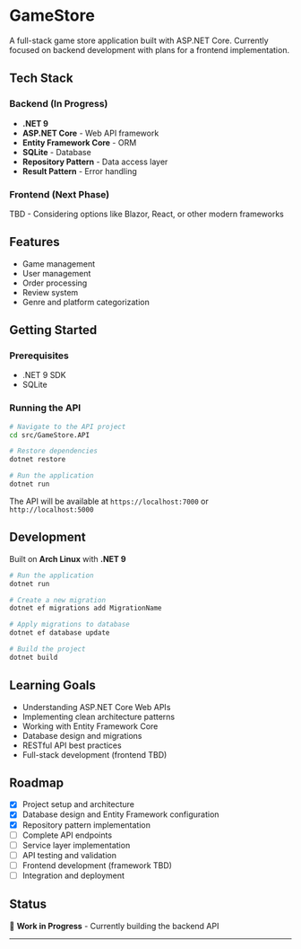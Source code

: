 # GameStore

A full-stack game store application built with ASP.NET Core. Currently focused on backend development with plans for a frontend implementation.

## Tech Stack

### Backend (In Progress)
- **.NET 9**
- **ASP.NET Core** - Web API framework
- **Entity Framework Core** - ORM
- **SQLite** - Database
- **Repository Pattern** - Data access layer
- **Result Pattern** - Error handling

### Frontend (Next Phase)
TBD - Considering options like Blazor, React, or other modern frameworks

## Features

- Game management
- User management
- Order processing
- Review system
- Genre and platform categorization

## Getting Started

### Prerequisites
- .NET 9 SDK
- SQLite

### Running the API

```bash
# Navigate to the API project
cd src/GameStore.API

# Restore dependencies
dotnet restore

# Run the application
dotnet run
```

The API will be available at `https://localhost:7000` or `http://localhost:5000`

## Development

Built on **Arch Linux** with **.NET 9**

```bash
# Run the application
dotnet run

# Create a new migration
dotnet ef migrations add MigrationName

# Apply migrations to database
dotnet ef database update

# Build the project
dotnet build
```

## Learning Goals

- Understanding ASP.NET Core Web APIs
- Implementing clean architecture patterns
- Working with Entity Framework Core
- Database design and migrations
- RESTful API best practices
- Full-stack development (frontend TBD)

## Roadmap

- [x] Project setup and architecture
- [x] Database design and Entity Framework configuration
- [x] Repository pattern implementation
- [ ] Complete API endpoints
- [ ] Service layer implementation
- [ ] API testing and validation
- [ ] Frontend development (framework TBD)
- [ ] Integration and deployment

## Status

🚧 **Work in Progress** - Currently building the backend API

---

